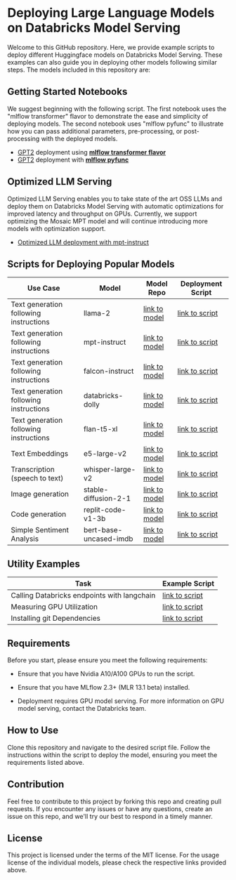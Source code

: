 # Deploying Large Language Models on Databricks Model Serving
Welcome to this GitHub repository. Here, we provide example scripts to deploy different Huggingface models on Databricks Model Serving. These examples can also guide you in deploying other models following similar steps. The models included in this repository are:

## Getting Started Notebooks
We suggest beginning with the following script. The first notebook uses the "mlflow transformer" flavor to demonstrate the ease and simplicity of deploying models. The second notebook uses "mlflow pyfunc" to illustrate how you can pass additional parameters, pre-processing, or post-processing with the deployed models.
- [GPT2](https://huggingface.co/gpt2) deployment using [**mlflow transformer flavor**](examples/gpt2(mlflow.transformers).py)
- [GPT2](https://huggingface.co/gpt2) deployment with [**mlflow pyfunc**](examples/gpt2(pyfunc).py)


## Optimized LLM Serving
Optimized LLM Serving enables you to take state of the art OSS LLMs and deploy them on Databricks Model Serving with automatic optimizations for improved latency and throughput on GPUs. Currently, we support optimizing the Mosaic MPT model and will continue introducing more models with optimization support.
- [Optimized LLM deployment with mpt-instruct](examples/Optimized-LLM-Serving-Example.py) 

## Scripts for Deploying Popular Models

| Use Case | Model | Model Repo | Deployment Script |
|-------|-------|------------------------|-------------------|
|Text generation following instructions|llama-2 | [link to model](https://huggingface.co/meta-llama/Llama-2-7b-chat-hf) | [link to script](examples/llama-2-7b-chat-hf.py) |
|Text generation following instructions|mpt-instruct | [link to model](https://huggingface.co/mosaicml/mpt-7b-instruct) | [link to script](examples/mpt-7b-instruct(pyfunc).py) |
|Text generation following instructions|falcon-instruct | [link to model](https://huggingface.co/tiiuae/falcon-7b-instruct) | [link to script](examples/falcon-7b-instruct(pyfunc).py) |
|Text generation following instructions|databricks-dolly | [link to model](https://huggingface.co/databricks/dolly-v2-7b) | [link to script](examples/dolly-v2(pyfunc).py) |
|Text generation following instructions|flan-t5-xl | [link to model](https://huggingface.co/google/flan-t5-xl) | [link to script](examples/flan-t5-xl.py)|
|Text Embeddings|e5-large-v2 | [link to model](https://huggingface.co/intfloat/e5-large-v2) | [link to script](examples/e5-large-v2(pyfunc).py) |
|Transcription (speech to text)|whisper-large-v2 | [link to model](https://huggingface.co/openai/whisper-large-v2) | [link to script](examples/whisper-large-v2(pyfunc).py)|
|Image generation|stable-diffusion-2-1 | [link to model](https://huggingface.co/stabilityai/stable-diffusion-2-1) | [link to script](examples/stable-diffusion-2-1(pyfunc).py)|
|Code generation|replit-code-v1-3b | [link to model](https://huggingface.co/replit/replit-code-v1-3b) | [link to script](examples/replit-code-v1-3b(pyfunc).py) |
|Simple Sentiment Analysis|bert-base-uncased-imdb | [link to model](https://huggingface.co/textattack/bert-base-uncased-imdb) | [link to script](examples/bert-sentiment(pyfunc).py) |

## Utility Examples
| Task | Example Script | 
|-------| ---------------|
| Calling Databricks endpoints with langchain | [link to script](examples/langchain.py)
| Measuring GPU Utilization| [link to script](examples/measuring-GPU-utilization.py)
| Installing git Dependencies| [link to script](examples/installing-git-dependencies.py)

## Requirements
Before you start, please ensure you meet the following requirements:

- Ensure that you have Nvidia A10/A100 GPUs to run the script.

- Ensure that you have MLflow 2.3+ (MLR 13.1 beta) installed.

- Deployment requires GPU model serving. For more information on GPU model serving, contact the Databricks team.

## How to Use
Clone this repository and navigate to the desired script file. Follow the instructions within the script to deploy the model, ensuring you meet the requirements listed above.

## Contribution
Feel free to contribute to this project by forking this repo and creating pull requests. If you encounter any issues or have any questions, create an issue on this repo, and we'll try our best to respond in a timely manner.

## License
This project is licensed under the terms of the MIT license. For the usage license of the individual models, please check the respective links provided above.
